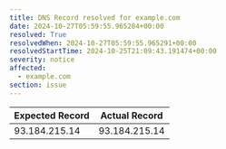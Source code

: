 ```yaml
---
title: DNS Record resolved for example.com
date: 2024-10-27T05:59:55.965284+00:00
resolved: True
resolvedWhen: 2024-10-27T05:59:55.965291+00:00
resolvedStartTime: 2024-10-25T21:09:43.191474+00:00
severity: notice
affected:
  - example.com
section: issue
---
```


| Expected Record  | Actual Record  |
|------------------|----------------|
| 93.184.215.14 | 93.184.215.14 |
